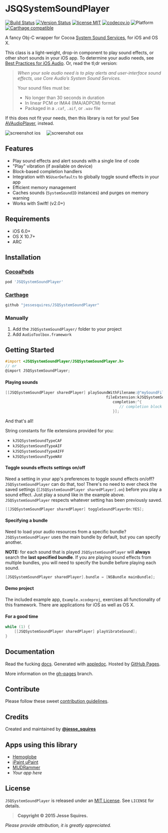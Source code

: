 # JSQSystemSoundPlayer 
[![Build Status](https://secure.travis-ci.org/jessesquires/JSQSystemSoundPlayer.svg)](http://travis-ci.org/jessesquires/JSQSystemSoundPlayer) [![Version Status](http://img.shields.io/cocoapods/v/JSQSystemSoundPlayer.png)][docsLink] [![license MIT](http://img.shields.io/badge/license-MIT-orange.png)][mitLink] [![codecov.io](https://img.shields.io/codecov/c/github/jessesquires/JSQSystemSoundPlayer.svg)](http://codecov.io/github/jessesquires/JSQSystemSoundPlayer) ![Platform](https://cocoapod-badges.herokuapp.com/p/JSQSystemSoundPlayer/badge.png) [![Carthage compatible](https://img.shields.io/badge/Carthage-compatible-4BC51D.svg?style=flat)](https://github.com/Carthage/Carthage)

A fancy Obj-C wrapper for Cocoa [System Sound Services](https://developer.apple.com/library/ios/documentation/AudioToolbox/Reference/SystemSoundServicesReference/Reference/reference.html), for iOS and OS X.

This class is a light-weight, drop-in component to play sound effects, or other short sounds in your iOS app. 
To determine your audio needs, see [Best Practices for iOS Audio](https://developer.apple.com/library/ios/DOCUMENTATION/AudioVideo/Conceptual/MultimediaPG/UsingAudio/UsingAudio.html#//apple_ref/doc/uid/TP40009767-CH2-SW10).
Or, read the tl;dr version:

>*When your sole audio need is to play alerts and user-interface sound effects, use Core Audio’s System Sound Services.*
>
>Your sound files must be:
>
>* No longer than 30 seconds in duration
>* In linear PCM or IMA4 (IMA/ADPCM) format
>* Packaged in a `.caf`, `.aif`, or `.wav` file

If this does not fit your needs, then this library is not for you! 
See [AVAudioPlayer](https://developer.apple.com/library/ios/DOCUMENTATION/AVFoundation/Reference/AVAudioPlayerClassReference/Reference/Reference.html), instead.

![screenshot ios][imgLinkiOS] &nbsp;&nbsp;&nbsp; ![screenshot osx][imgLinkOSX]

## Features

* Play sound effects and alert sounds with a single line of code
* "Play" vibration (if available on device)
* Block-based completion handlers
* Integration with `NSUserDefaults` to globally toggle sound effects in your app
* Efficient memory management
* Caches sounds (`SystemSoundID` instances) and purges on memory warning
* Works with Swift! (v2.0+)

## Requirements

* iOS 6.0+ 
* OS X 10.7+
* ARC

## Installation

### [CocoaPods](https://cocoapods.org)
````ruby
pod 'JSQSystemSoundPlayer'
````

### [Carthage](https://github.com/Carthage/Carthage)

````bash
github "jessesquires/JSQSystemSoundPlayer"
````

### Manually

1. Add the `JSQSystemSoundPlayer/` folder to your project
2. Add `AudioToolbox.framework`

## Getting Started

````objective-c
#import <JSQSystemSoundPlayer/JSQSystemSoundPlayer.h>
// or
@import JSQSystemSoundPlayer;
````

#### Playing sounds

````objective-c
[[JSQSystemSoundPlayer sharedPlayer] playSoundWithFilename:@"mySoundFile"
                                             fileExtension:kJSQSystemSoundTypeAIF
                                                completion:^{
                                                   // completion block code
                                                }];
````

And that's all! 

String constants for file extensions provided for you: 
* `kJSQSystemSoundTypeCAF`
* `kJSQSystemSoundTypeAIF`
* `kJSQSystemSoundTypeAIFF`
* `kJSQSystemSoundTypeWAV`

#### Toggle sounds effects settings on/off

Need a setting in your app's preferences to toggle sound effects on/off? `JSQSystemSoundPlayer` can do that, too! There's no need to ever check the saved settings (`[JSQSystemSoundPlayer sharedPlayer].on`) before you play a sound effect. Just play a sound like in the example above. `JSQSystemSoundPlayer` respects whatever setting has been previously saved.

````objective-c
[[JSQSystemSoundPlayer sharedPlayer] toggleSoundPlayerOn:YES];
````

#### Specifying a bundle

Need to load your audio resources from a specific bundle? `JSQSystemSoundPlayer` uses the main bundle by default, but you can specify another. 

**NOTE:** for each sound that is played `JSQSystemSoundPlayer` will **always** search the **last specified bundle**. If you are playing sound effects from multiple bundles, you will need to specify the bundle before playing each sound.

````objective-c
[JSQSystemSoundPlayer sharedPlayer].bundle = [NSBundle mainBundle];
````

#### Demo project

The included example app, `Example.xcodeproj`, exercises all functionality of this framework. There are applications for iOS as well as OS X. 

#### For a good time

````objective-c
while (1) {
    [[JSQSystemSoundPlayer sharedPlayer] playVibrateSound];
}
````

## Documentation

Read the fucking [docs][docsLink]. Generated with [appledoc](https://github.com/tomaz/appledoc). Hosted by [GitHub Pages](https://pages.github.com).

More information on the [gh-pages](https://github.com/jessesquires/JSQSystemSoundPlayer/tree/gh-pages) branch.

## Contribute

Please follow these sweet [contribution guidelines](https://github.com/jessesquires/HowToContribute).

## Credits

Created and maintained by [**@jesse_squires**](https://twitter.com/jesse_squires)

## Apps using this library

* [Hemoglobe](http://bit.ly/hemoglobeapp)
* [iPaint uPaint](http://bit.ly/ipupappstr)
* [MUDRammer](https://itunes.apple.com/us/app/mudrammer-a-modern-mud-client/id597157072?mt=8)
* *Your app here*

## License

`JSQSystemSoundPlayer` is released under an [MIT License][mitLink]. See `LICENSE` for details.

>**Copyright &copy; 2015 Jesse Squires.**

*Please provide attribution, it is greatly appreciated.*

[docsLink]:http://www.jessesquires.com/JSQSystemSoundPlayer
[mitLink]:http://opensource.org/licenses/MIT
[imgLinkiOS]:https://raw.githubusercontent.com/jessesquires/JSQSystemSoundPlayer/develop/screenshot-ios.png
[imgLinkOSX]:https://raw.githubusercontent.com/jessesquires/JSQSystemSoundPlayer/develop/screenshot-osx.png

